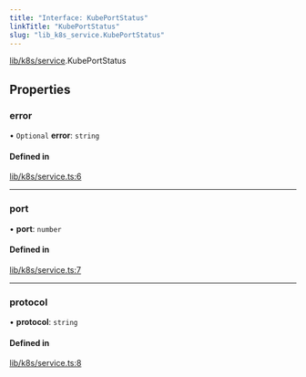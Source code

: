 ```yaml
---
title: "Interface: KubePortStatus"
linkTitle: "KubePortStatus"
slug: "lib_k8s_service.KubePortStatus"
---
```


[lib/k8s/service](../modules/lib_k8s_service.md).KubePortStatus

## Properties

### error

• `Optional` **error**: `string`

#### Defined in

[lib/k8s/service.ts:6](https://github.com/kinvolk/headlamp/blob/16fcc2a7/frontend/src/lib/k8s/service.ts#L6)

___

### port

• **port**: `number`

#### Defined in

[lib/k8s/service.ts:7](https://github.com/kinvolk/headlamp/blob/16fcc2a7/frontend/src/lib/k8s/service.ts#L7)

___

### protocol

• **protocol**: `string`

#### Defined in

[lib/k8s/service.ts:8](https://github.com/kinvolk/headlamp/blob/16fcc2a7/frontend/src/lib/k8s/service.ts#L8)

